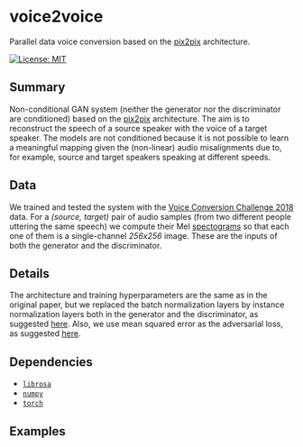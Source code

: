 # voice2voice
Parallel data voice conversion based on the [pix2pix](https://phillipi.github.io/pix2pix/) architecture.

[![License: MIT](https://img.shields.io/badge/License-MIT-yellow.svg)](https://github.com/marcromani/voice2voice/blob/master/LICENSE)

## Summary
Non-conditional GAN system (neither the generator nor the discriminator are conditioned) based on the [pix2pix](https://phillipi.github.io/pix2pix/) architecture. The aim is to reconstruct the speech of a source speaker with the voice of a target speaker. The models are not conditioned because it is not possible to learn a meaningful mapping given the (non-linear) audio misalignments due to, for example, source and target speakers speaking at different speeds.

## Data
We trained and tested the system with the [Voice Conversion Challenge 2018](https://datashare.is.ed.ac.uk/handle/10283/3061) data. For a *(source, target)* pair of audio samples (from two different people uttering the same speech) we compute their Mel [spectograms](https://en.wikipedia.org/wiki/Spectrogram) so that each one of them is a single-channel *256x256* image. These are the inputs of both the generator and the discriminator.

## Details
The architecture and training hyperparameters are the same as in the original paper, but we replaced the batch normalization layers by instance normalization layers both in the generator and the discriminator, as suggested [here](https://arxiv.org/abs/1607.08022). Also, we use mean squared error as the adversarial loss, as suggested [here](https://arxiv.org/abs/1611.04076).

## Dependencies
* [`librosa`](https://librosa.github.io/librosa/index.html#)
* [`numpy`](https://numpy.org/)
* [`torch`](https://pytorch.org/)

## Examples
